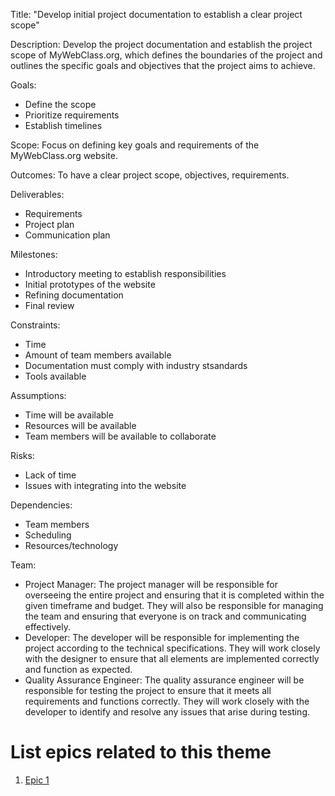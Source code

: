 Title: "Develop initial project documentation to establish a clear project scope"

Description: Develop the project documentation and establish the project scope of MyWebClass.org, which defines the boundaries of the project and outlines the specific goals and objectives that the project aims to achieve.

Goals: 
- Define the scope
- Prioritize requirements
- Establish timelines

Scope: Focus on defining key goals and requirements of the MyWebClass.org website.

Outcomes: To have a clear project scope, objectives, requirements.

Deliverables: 
- Requirements 
- Project plan
- Communication plan

Milestones: 
- Introductory meeting to establish responsibilities
- Initial prototypes of the website
- Refining documentation 
- Final review 

Constraints:
- Time
- Amount of team members available
- Documentation must comply with industry stsandards
- Tools available

Assumptions: 
- Time will be available
- Resources will be available 
- Team members will be available to collaborate

Risks: 
- Lack of time 
- Issues with integrating into the website

Dependencies: 
- Team members
- Scheduling
- Resources/technology

Team: 
- Project Manager: The project manager will be responsible for overseeing the entire project and ensuring that it is completed within the given timeframe and budget. They will also be responsible for managing the team and ensuring that everyone is on track and communicating effectively.
- Developer: The developer will be responsible for implementing the project according to the technical specifications. They will work closely with the designer to ensure that all elements are implemented correctly and function as expected.
- Quality Assurance Engineer: The quality assurance engineer will be responsible for testing the project to ensure that it meets all requirements and functions correctly. They will work closely with the developer to identify and resolve any issues that arise during testing.

# List epics related to this theme
1. [Epic 1](epics/documentation_epic1.md)